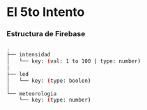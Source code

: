 # El 5to Intento

### Estructura de Firebase

```bash
.
├── intensidad
│   └── key: (val: 1 to 100 | type: number)
│
├── led
│   └── key: (type: boolen)
│
└── meteorologia
    └── key: (type: number)
```
